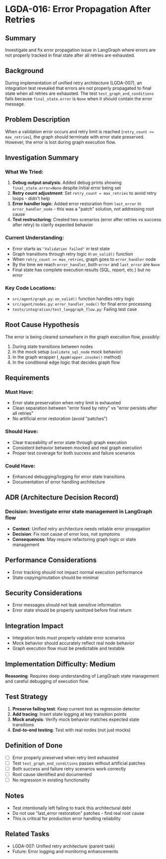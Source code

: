 # LGDA-016: Error Propagation After Retries

## Summary
Investigate and fix error propagation issue in LangGraph where errors are not properly tracked in final state after all retries are exhausted.

## Background
During implementation of unified retry architecture (LGDA-007), an integration test revealed that errors are not properly propagated to final state when all retries are exhausted. The test `test_graph_end_conditions` fails because `final_state.error` is `None` when it should contain the error message.

## Problem Description
When a validation error occurs and retry limit is reached (`retry_count >= max_retries`), the graph should terminate with error state preserved. However, the error is lost during graph execution flow.

## Investigation Summary
### What We Tried:
1. **Debug output analysis**: Added debug prints showing `final_state.error=None` despite initial error being set
2. **Retry count adjustment**: Set `retry_count = max_retries` to avoid retry loops - didn't help
3. **Error handler logic**: Added error restoration from `last_error` in `error_handler_node` - this was a "patch" solution, not addressing root cause
4. **Test restructuring**: Created two scenarios (error after retries vs success after retry) to clarify expected behavior

### Current Understanding:
- Error starts as `"Validation failed"` in test state
- Graph transitions through retry logic in `on_valid()` function
- When `retry_count >= max_retries`, graph goes to `error_handler` node
- By the time we reach `error_handler`, both `error` and `last_error` are `None`
- Final state has complete execution results (SQL, report, etc.) but no error

### Key Code Locations:
- `src/agent/graph.py`: `on_valid()` function handles retry logic
- `src/agent/nodes.py`: `error_handler_node()` for final error processing
- `tests/integration/test_langgraph_flow.py`: Failing test case

## Root Cause Hypothesis
The error is being cleared somewhere in the graph execution flow, possibly:
1. During state transitions between nodes
2. In the mock setup (`validate_sql_node` mock behavior)
3. In the graph wrapper (`_AppWrapper.invoke()` method)
4. In the conditional edge logic that decides graph flow

## Requirements
### Must Have:
- Error state preservation when retry limit is exhausted
- Clean separation between "error fixed by retry" vs "error persists after all retries"
- No artificial error restoration (avoid "patches")

### Should Have:
- Clear traceability of error state through graph execution
- Consistent behavior between mocked and real graph execution
- Proper test coverage for both success and failure scenarios

### Could Have:
- Enhanced debugging/logging for error state transitions
- Documentation of error handling architecture

## ADR (Architecture Decision Record)
### Decision: Investigate error state management in LangGraph flow
- **Context**: Unified retry architecture needs reliable error propagation
- **Decision**: Fix root cause of error loss, not symptoms
- **Consequences**: May require refactoring graph logic or state management

## Performance Considerations
- Error tracking should not impact normal execution performance
- State copying/mutation should be minimal

## Security Considerations
- Error messages should not leak sensitive information
- Error state should be properly sanitized before final return

## Integration Impact
- Integration tests must properly validate error scenarios
- Mock behavior should accurately reflect real node behavior
- Graph execution flow must be predictable and testable

## Implementation Difficulty: Medium
**Reasoning**: Requires deep understanding of LangGraph state management and careful debugging of execution flow.

## Test Strategy
1. **Preserve failing test**: Keep current test as regression detector
2. **Add tracing**: Insert state logging at key transition points
3. **Mock analysis**: Verify mock behavior matches expected state transitions
4. **End-to-end testing**: Test with real nodes (not just mocks)

## Definition of Done
- [ ] Error properly preserved when retry limit exhausted
- [ ] Test `test_graph_end_conditions` passes without artificial patches
- [ ] Both success and failure retry scenarios work correctly
- [ ] Root cause identified and documented
- [ ] No regression in existing functionality

## Notes
- Test intentionally left failing to track this architectural debt
- Do not use "last_error restoration" patches - find real root cause
- This is critical for production error handling reliability

## Related Tasks
- LGDA-007: Unified retry architecture (parent task)
- Future: Error logging and monitoring enhancements
